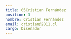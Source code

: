 ```yaml
---
title: 05Cristian Fernández
position: 3
nombre: Cristian Fernández
email: cristian@2811.cl
cargo: Diseñador
---
```


